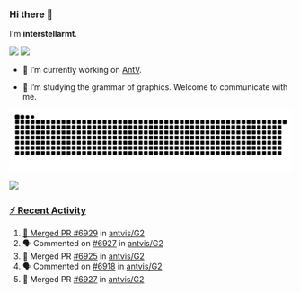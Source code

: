 ### Hi there 👋

I'm **interstellarmt**.

[![](https://img.shields.io/endpoint?url=https://awards.antv.vision/interstellarmt-g2-contributor.json)](https://github.com/antvis/g2)
[![](https://img.shields.io/endpoint?url=https://awards.antv.vision/interstellarmt-gpt-vis-contributor.json)](https://github.com/antvis/gpt-vis)

- 🔭 I’m currently working on [AntV](https://github.com/antvis).

- 📖 I’m studying the grammar of graphics. Welcome to communicate with me.

![](https://raw.githubusercontent.com/interstellarmt/interstellarmt/refs/heads/output/github-contribution-grid-snake.svg)
<div>
  <a href="https://github.com/interstellarmt">
  <img height="180em" src="https://github-readme-stats-eight-theta.vercel.app/api?username=interstellarmt&show_icons=true&include_all_commits=true&count_private=true&theme=tokyonight"/>
</div>
    
### :zap: Recent Activity

<!--START_SECTION:activity-->
1. 🎉 Merged PR [#6929](https://github.com/antvis/G2/pull/6929) in [antvis/G2](https://github.com/antvis/G2)
2. 🗣 Commented on [#6927](https://github.com/antvis/G2/pull/6927#issuecomment-2909680051) in [antvis/G2](https://github.com/antvis/G2)
3. 🎉 Merged PR [#6925](https://github.com/antvis/G2/pull/6925) in [antvis/G2](https://github.com/antvis/G2)
4. 🗣 Commented on [#6918](https://github.com/antvis/G2/pull/6918#issuecomment-2909669771) in [antvis/G2](https://github.com/antvis/G2)
5. 🎉 Merged PR [#6927](https://github.com/antvis/G2/pull/6927) in [antvis/G2](https://github.com/antvis/G2)
<!--END_SECTION:activity-->

